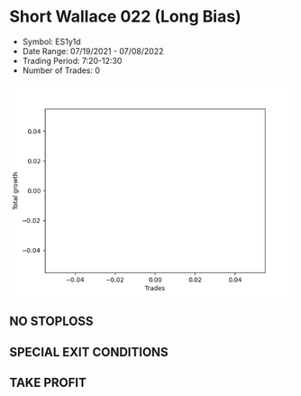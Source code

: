 # Short Wallace 022 (Long Bias)
- Symbol: ES1y1d
- Date Range: 07/19/2021 - 07/08/2022
- Trading Period: 7:20-12:30
- Number of Trades: 0

![Plot](ShortWallace022ES1y1d(LongBias).png)
## NO STOPLOSS









## SPECIAL EXIT CONDITIONS 


## TAKE PROFIT









